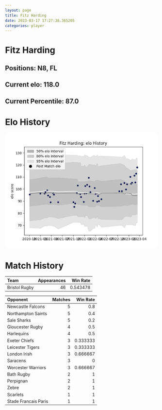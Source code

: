 ```yaml
---  
layout: page  
title: Fitz Harding  
date: 2023-03-17 17:27:38.365205  
categories: player  
---
```

# Fitz Harding

## Positions: N8, FL

## Current elo: 118.0

## Current Percentile: 87.0

# Elo History


![elo history](history_FitzHarding.png)
# Match History


| Team          |   Appearances |   Win Rate |
|:--------------|--------------:|-----------:|
| Bristol Rugby |            46 |   0.543478 |

| Opponent             |   Matches |   Win Rate |
|:---------------------|----------:|-----------:|
| Newcastle Falcons    |         5 |   0.8      |
| Northampton Saints   |         5 |   0.4      |
| Sale Sharks          |         5 |   0.2      |
| Gloucester Rugby     |         4 |   0.5      |
| Harlequins           |         4 |   0.5      |
| Exeter Chiefs        |         3 |   0.333333 |
| Leicester Tigers     |         3 |   0.333333 |
| London Irish         |         3 |   0.666667 |
| Saracens             |         3 |   0        |
| Worcester Warriors   |         3 |   0.666667 |
| Bath Rugby           |         2 |   1        |
| Perpignan            |         2 |   1        |
| Zebre                |         2 |   1        |
| Scarlets             |         1 |   1        |
| Stade Francais Paris |         1 |   1        |